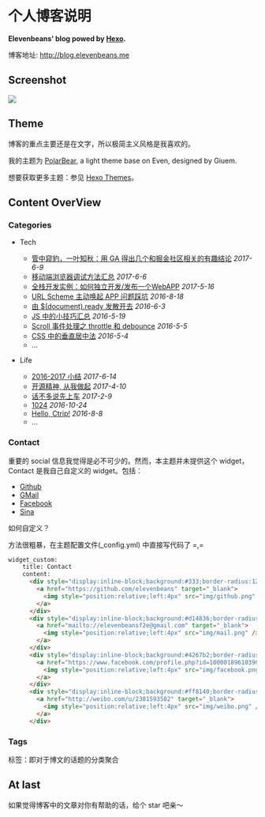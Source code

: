 # 个人博客说明

**Elevenbeans' blog powed by [Hexo](https://hexo.io/).**

博客地址: <http://blog.elevenbeans.me>

## Screenshot

![](https://raw.githubusercontent.com/elevenbeans/grocery/master/contactLogo/ScreenShot.png)

## Theme

博客的重点主要还是在文字，所以极简主义风格是我喜欢的。

我的主题为 [PolarBear](https://github.com/frostfan/hexo-theme-polarbear), a light theme base on Even, designed by Giuem.

想要获取更多主题：参见 [Hexo Themes](https://hexo.io/themes/)。

## Content OverView

### Categories

+ Tech
	+ [管中窥豹，一叶知秋：用 GA 得出几个和掘金社区相关的有趣结论](http://elevenbeans.github.io/2017/06/08/GA-for-juejin/) *2017-6-9*
	+ [移动端浏览器调试方法汇总](http://elevenbeans.github.io/2017/06/06/%E7%A7%BB%E5%8A%A8%E7%AB%AF%E6%B5%8F%E8%A7%88%E5%99%A8%E8%B0%83%E8%AF%95%E6%96%B9%E6%B3%95%E6%B1%87%E6%80%BB/) *2017-6-6*
	+ [全栈开发实例：如何独立开发/发布一个WebAPP](http://elevenbeans.github.io/2017/05/16/%E6%92%B8%E4%BA%86%E4%B8%80%E4%B8%AA%E6%8A%95%E7%A5%A8App/) *2017-5-16*
	+ [URL Scheme 主动唤起 APP 问题踩坑](http://elevenbeans.github.io/2016/08/18/URL-Scheme-%E5%94%A4%E8%B5%B7%E9%97%AE%E9%A2%98%E8%B8%A9%E5%9D%91/) *2016-8-18*
	+ [由 $(document).ready 发散开去](http://elevenbeans.github.io/2016/06/03/DomReady/) *2016-6-3*
	+ [JS 中的小技巧汇总](http://elevenbeans.github.io/2016/05/19/js%20%E4%B8%AD%E7%9A%84%E5%B0%8F%E6%8A%80%E5%B7%A7%E6%B1%87%E6%80%BB/) *2016-5-19*
	+ [Scroll 事件处理之 throttle 和 debounce](http://elevenbeans.github.io/2016/05/05/scroll%E4%BA%8B%E4%BB%B6%E5%A4%84%E7%90%86%E4%B9%8B-throttle-%E5%92%8C-debounce/) *2016-5-5*
	+ [CSS 中的垂直居中法](http://elevenbeans.github.io/2016/05/04/css-%E4%B8%AD%E7%9A%84%E5%9E%82%E7%9B%B4%E5%B1%85%E4%B8%AD%E6%B3%95/) *2016-5-4*
	+ ...

+ Life
	+ [2016-2017 小结](http://elevenbeans.github.io/2017/06/12/summary-of-my-2016-2017/) *2017-6-14*
	+ [开源精神, 从我做起](http://elevenbeans.github.io/2017/04/10/%E5%BC%80%E6%BA%90%E7%B2%BE%E7%A5%9E%E4%BB%8E%E6%88%91%E5%81%9A%E8%B5%B7/) *2017-4-10*
	+ [话不多说先上车](http://elevenbeans.github.io/2017/02/09/%E6%88%BF%E5%AD%90/) *2017-2-9*
	+ [1024](http://elevenbeans.github.io/2016/10/24/1024/) *2016-10-24*
	+ [Hello, Ctrip!](http://elevenbeans.github.io/2016/08/08/helloCtrip/) *2016-8-8*
	+ ...


### Contact

重要的 social 信息我觉得是必不可少的。然而，本主题并未提供这个 widget，Contact 是我自己自定义的 widget。包括：

+ [Github](https://github.com/elevenbeans)
+ [GMail](mailto://elevenbeansf2e@gmail.com)
+ [Facebook](https://www.facebook.com/profile.php?id=100001896103903)
+ [Sina](http://weibo.com/2381593582/profile?topnav=1&wvr=6)

如何自定义？

方法很粗暴，在主题配置文件(_config.yml) 中直接写代码了 =,=

```html
widget_custom:
    title: Contact
    content:
      <div style="display:inline-block;background:#333;border-radius:12px;width:24px;height:24px">
        <a href="https://github.com/elevenbeans" target="_blank">
          <img style="position:relative;left:4px" src="img/github.png" />
        </a>
      </div>
      <div style="display:inline-block;background:#d14836;border-radius:12px;width:24px;height:24px">
        <a href="mailto://elevenbeansf2e@gmail.com" target="_blank">
          <img style="position:relative;left:4px" src="img/mail.png" />
        </a>
      </div>
      <div style="display:inline-block;background:#4267b2;border-radius:12px;width:24px;height:24px">
        <a href="https://www.facebook.com/profile.php?id=100001896103903" target="_blank">
          <img style="position:relative;left:4px" src="img/facebook.png" />
        </a>
      </div>
      <div style="display:inline-block;background:#ff8140;border-radius:12px;width:24px;height:24px">
        <a href="http://weibo.com/u/2381593582" target="_blank">
          <img style="position:relative;left:4px" src="img/weibo.png" />
        </a>
      </div>
```

### Tags

标签：即对于博文的话题的分类聚合

## At last

如果觉得博客中的文章对你有帮助的话，给个 star 吧亲～
